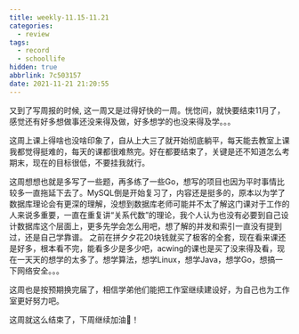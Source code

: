 ```yaml
---
title: weekly-11.15-11.21
categories:
  - review
tags:
  - record
  - schoollife
hidden: true
abbrlink: 7c503157
date: 2021-11-21 21:20:55
---
```


又到了写周报的时候, 这一周又是过得好快的一周。恍惚间，就快要结束11月了，感觉还有好多想做事还没来得及做，好多想学的也没来得及学。。。

这周上课上得啥也没啥印象了，自从上大三了就开始彻底躺平，每天能去教室上课我都觉得挺难的，每天的课都很难熬完。好在都要结束了，关键是还不知道怎么考期末，现在的目标很低，不要挂我就行。

这周想想也就是多写了一些题，再多练了一些Go，想写的项目也因为平时事情比较多一直拖延下去了。MySQL倒是开始复习了，内容还是挺多的，原本以为学了数据库理论会有更深的理解，没想到数据库老师可能并不太了解这门课对于工作的人来说多重要，一直在重复讲“关系代数”的理论，我个人认为也没有必要到自己设计数据库这个层面上，更多先学会怎么用吧，想了解的并发和索引一直没有提到过，还是自己学靠谱。 之前在拼夕夕花20块钱就买了极客的全套，现在看来课还是好多，根本看不完，能看多少是多少吧，acwing的课也是买了没来得及看，现在一天天的想学的太多了。想学算法，想学Linux，想学Java，想学Go，想搞一下网络安全。。。

这周也是按预期换完届了，相信学弟他们能把工作室继续建设好，为自己也为工作室更好努力吧。

这周就这么结束了，下周继续加油💪！